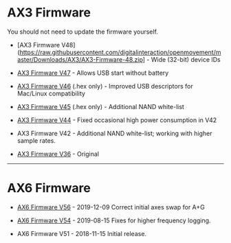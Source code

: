 # AX3 Firmware

You should not need to update the firmware yourself.

<!--
* [AX3 Firmware V50 WinUSB/Generic](https://raw.githubusercontent.com/digitalinteraction/openmovement/master/Downloads/AX3/AX3-Firmware-50-winusb-generic.zip] - Experimental WinUSB and alternative generic interface support.
-->

* [AX3 Firmware V48](https://raw.githubusercontent.com/digitalinteraction/openmovement/master/Downloads/AX3/AX3-Firmware-48.zip] - Wide (32-bit) device IDs

* [AX3 Firmware V47](https://raw.githubusercontent.com/digitalinteraction/openmovement/master/Downloads/AX3/AX3-Firmware-47.zip) - Allows USB start without battery

* [AX3 Firmware V46](https://raw.githubusercontent.com/digitalinteraction/openmovement/master/Downloads/AX3/CWA17_46.hex) (.hex only) - Improved USB descriptors for Mac/Linux compatibility

* [AX3 Firmware V45](https://raw.githubusercontent.com/digitalinteraction/openmovement/master/Downloads/AX3/CWA17_45.hex) (.hex only) - Additional NAND white-list

* [AX3 Firmware V44](https://raw.githubusercontent.com/digitalinteraction/openmovement/master/Downloads/AX3/AX3-1.7-Firmware-44.zip) - Fixed occasional high power consumption in V42

* AX3 Firmware V42 - Additional NAND white-list; working with higher sample rates.

* [AX3 Firmware V36](https://raw.githubusercontent.com/digitalinteraction/openmovement/master/Downloads/AX3/AX3-1.7-Firmware-36.zip) - Original

---

# AX6 Firmware

* [AX6 Firmware V56](https://raw.githubusercontent.com/digitalinteraction/openmovement/master/Downloads/AX3/AX6-6.4-Firmware-56.zip) - 2019-12-09 Correct initial axes swap for A+G <!-- (V54/55: 1024x 6-axis samples, V<=53: 128x 6-axis samples) -->

<!-- V55 Internal: Charge termination timeout -->

* [AX6 Firmware V54](https://raw.githubusercontent.com/digitalinteraction/openmovement/master/Downloads/AX3/AX6-6.4-Firmware-54.zip) - 2019-08-15 Fixes for higher frequency logging.

* AX6 Firmware V51 - 2018-11-15 Initial release.

<!--
V51 Internal: Fix for timestamp offset
V50 Internal: Delay start bug
V49 Internal: Long device ID
V48 Internal: Gyro stream sample and corrected range bits
V47 Internal: Accel only.
-->
